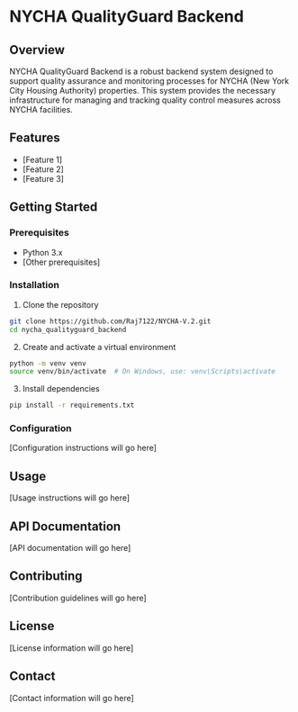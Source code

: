 # NYCHA QualityGuard Backend

## Overview
NYCHA QualityGuard Backend is a robust backend system designed to support quality assurance and monitoring processes for NYCHA (New York City Housing Authority) properties. This system provides the necessary infrastructure for managing and tracking quality control measures across NYCHA facilities.

## Features
- [Feature 1]
- [Feature 2]
- [Feature 3]

## Getting Started

### Prerequisites
- Python 3.x
- [Other prerequisites]

### Installation
1. Clone the repository
```bash
git clone https://github.com/Raj7122/NYCHA-V.2.git
cd nycha_qualityguard_backend
```

2. Create and activate a virtual environment
```bash
python -m venv venv
source venv/bin/activate  # On Windows, use: venv\Scripts\activate
```

3. Install dependencies
```bash
pip install -r requirements.txt
```

### Configuration
[Configuration instructions will go here]

## Usage
[Usage instructions will go here]

## API Documentation
[API documentation will go here]

## Contributing
[Contribution guidelines will go here]

## License
[License information will go here]

## Contact
[Contact information will go here] 